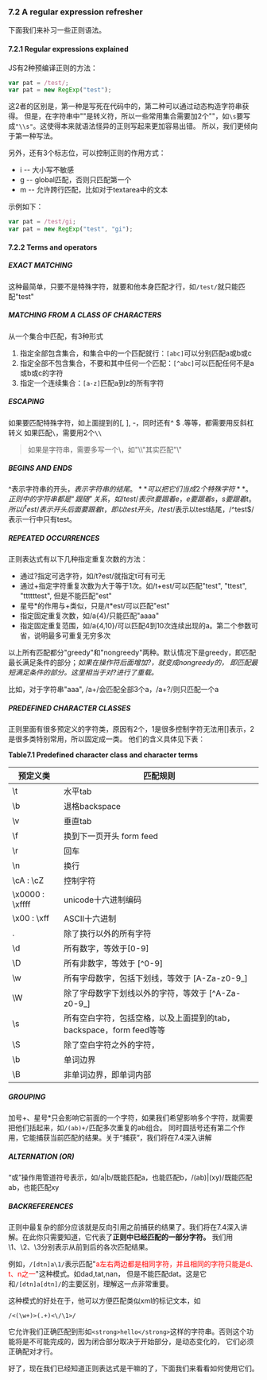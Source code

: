 ### 7.2 A regular expression refresher

下面我们来补习一些正则语法。

#### 7.2.1 Regular expressions explained

JS有2种预编译正则的方法：

```javascript
var pat = /test/;
var pat = new RegExp("test");
```

这2者的区别是，第一种是写死在代码中的，第二种可以通过动态构造字符串获得。
但是，在字符串中"\"是转义符，所以一些常用集合需要加2个"\"，如`\s`要写成`"\\s"`。这使得本来就语法怪异的正则写起来更加容易出错。
所以，我们更倾向于第一种写法。

另外，还有3个标志位，可以控制正则的作用方式：

* i -- 大小写不敏感
* g -- global匹配，否则只匹配第一个
* m -- 允许跨行匹配，比如对于textarea中的文本

示例如下：

```javascript
var pat = /test/gi;
var pat = new RegExp("test", "gi");
```

#### 7.2.2 Terms and operators

##### EXACT MATCHING

这种最简单，只要不是特殊字符，就要和他本身匹配才行，如`/test/`就只能匹配"test"

##### MATCHING FROM A CLASS OF CHARACTERS

从一个集合中匹配，有3种形式

1. 指定全部包含集合，和集合中的一个匹配就行：`[abc]`可以分别匹配a或b或c
2. 指定全部不包含集合，不要和其中任何一个匹配：`[^abc]`可以匹配任何不是a或b或c的字符
3. 指定一个连续集合：`[a-z]`匹配a到z的所有字符

##### ESCAPING

如果要匹配特殊字符，如上面提到的[, ], -，同时还有^ $ .等等，都需要用反斜杠转义
如果匹配`\`，需要用2个`\\`

> 如果是字符串，需要多写一个\，如"\\\\"其实匹配"\\"

##### BEGINS AND ENDS

^表示字符串的开头，$表示字符串的结尾。**可以把它们当成2个特殊字符**。正则中的字符串都是“跟随”关系，如
/test/表示t要跟着e，e要跟着s，s要跟着t。所以/^test/表示开头后面要跟着t，即以test开头，
/test$/表示以test结尾，/^test$/表示一行中只有test。

##### REPEATED OCCURRENCES

正则表达式有以下几种指定重复次数的方法：

* 通过?指定可选字符，如/t?est/就指定t可有可无
* 通过+指定字符重复次数为大于等于1次。如/t+est/可以匹配"test", "ttest", "ttttttest", 但是不能匹配"est"
* 星号\*的作用与+类似，只是/t\*est/可以匹配"est"
* 指定固定重复次数，如/a{4}/只能匹配"aaaa"
* 指定固定重复范围，如/a{4,10}/可以匹配4到10次连续出现的a。第二个参数可省，说明最多可重复无穷多次

以上所有匹配都分"greedy"和"nongreedy"两种。默认情况下是greedy，即匹配最长满足条件的部分；*如果在操作符后面增加?，就变成nongreedy的，
即匹配最短满足条件的部分。这里相当于对?进行了重载。*

比如，对于字符串"aaa", /a+/会匹配全部3个a，/a+?/则只匹配一个a

##### PREDEFINED CHARACTER CLASSES

正则里面有很多预定义的字符类，原因有2个，1是很多控制字符无法用[]表示，2是很多类特别常用，所以固定成一类。
他们的含义具体见下表：

**Table7.1 Predefined character class and character terms**

预定义类 | 匹配规则
-------- | --------
\t | 水平tab
\b | 退格backspace
\v | 垂直tab
\f | 换到下一页开头 form feed
\r | 回车
\n | 换行
\cA : \cZ | 控制字符
\x0000 : \xffff | unicode十六进制编码
\x00 : \xff | ASCII十六进制
. | 除了换行以外的所有字符
\d | 所有数字，等效于[0-9]
\D | 所有非数字，等效于 [^0-9]
\w | 所有字母数字，包括下划线，等效于 [A-Za-z0-9_]
\W | 除了字母数字下划线以外的字符，等效于 [^A-Za-z0-9_]
\s | 所有空白字符，包括空格，以及上面提到的tab，backspace，form feed等等
\S | 除了空白字符之外的字符，
\b | 单词边界
\B | 非单词边界，即单词内部


##### GROUPING

加号+、星号*只会影响它前面的一个字符，如果我们希望影响多个字符，就需要把他们括起来，如`/(ab)+/`匹配多次重复的ab组合。
同时圆括号还有第二个作用，它能捕获当前匹配的结果。关于“捕获”，我们将在7.4深入讲解

##### ALTERNATION (OR)

“或”操作用管道符号表示，如/a|b/既能匹配a，也能匹配b，/(ab)|(xy)/既能匹配ab，也能匹配xy

##### BACKREFERENCES

正则中最复杂的部分应该就是反向引用之前捕获的结果了。我们将在7.4深入讲解。在此你只需要知道，它代表了**正则中已经匹配的一部分字符。**
我们用\1、\2、\3分别表示从前到后的各次匹配结果。

例如，`/[dtn]a\1/`表示匹配"<font color=red>a左右两边都是相同字符，并且相同的字符只能是d、t、n之一</font>"这种模式。如dad,tat,nan，
但是不能匹配dat。这是它和`/[dtn]a[dtn]/`的主要区别，理解这一点非常重要。

这种模式的好处在于，他可以方便匹配类似xml的标记文本，如

```
/<(\w+)>(.+)<\/\1>/
```

它允许我们正确匹配到形如`<strong>hello</strong>`这样的字符串。否则这个功能将是不可能完成的，因为闭合部分</strong>取决于开始部分，是动态变化的，
它们必须正确配对才行。

好了，现在我们已经知道正则表达式是干嘛的了，下面我们来看看如何使用它们。
